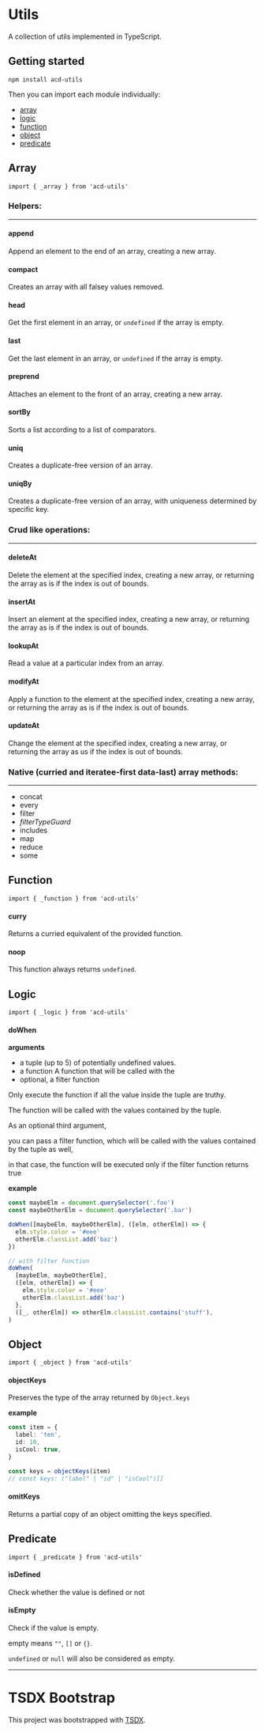 # Utils

A collection of utils implemented in TypeScript.

## Getting started

```
npm install acd-utils
```

Then you can import each module individually:
- [array](#Array)
- [logic](#Logic)
- [function](#Function)
- [object](#Object)
- [predicate](#Predicate)


## Array

`import { _array } from 'acd-utils'`

### Helpers:

---

#### append

Append an element to the end of an array, creating a new array.

#### compact

Creates an array with all falsey values removed.

#### head

Get the first element in an array, or `undefined` if the array is empty.

#### last

Get the last element in an array, or `undefined` if the array is empty.

#### preprend

Attaches an element to the front of an array, creating a new array.

#### sortBy

Sorts a list according to a list of comparators.

#### uniq

Creates a duplicate-free version of an array.

#### uniqBy

Creates a duplicate-free version of an array, with uniqueness determined by specific key.

### Crud like operations:

---

#### deleteAt

Delete the element at the specified index, creating a new array, or returning the array as is if the index is out of bounds.

#### insertAt

Insert an element at the specified index, creating a new array, or returning the array as is if the index is out of bounds.

#### lookupAt

Read a value at a particular index from an array.

#### modifyAt

Apply a function to the element at the specified index, creating a new array, or returning the array as is if the index is out of bounds.

#### updateAt

Change the element at the specified index, creating a new array, or returning the array as us if the index is out of bounds.

### Native (curried and iteratee-first data-last) array methods:

---

- concat
- every
- filter
- _filterTypeGuard_
- includes
- map
- reduce
- some

## Function

`import { _function } from 'acd-utils'`

#### curry

Returns a curried equivalent of the provided function.

#### noop

This function always returns `undefined`.

## Logic

`import { _logic } from 'acd-utils'`

#### doWhen

**arguments**

- a tuple (up to 5) of potentially undefined values.
- a function A function that will be called with the
- optional, a filter function

Only execute the function if all the value inside the tuple are truthy.

The function will be called with the values contained by the tuple.

As an optional third argument,

you can pass a filter function, which will be called with the values contained by the tuple as well,

in that case, the function will be executed only if the filter function returns true

**example**

```typescript
const maybeElm = document.querySelector('.foo')
const maybeOtherElm = document.querySelector('.bar')

doWhen([maybeElm, maybeOtherElm], ([elm, otherElm]) => {
  elm.style.color = '#eee'
  otherElm.classList.add('baz')
})

// with filter function
doWhen(
  [maybeElm, maybeOtherElm],
  ([elm, otherElm]) => {
    elm.style.color = '#eee'
    otherElm.classList.add('baz')
  },
  ([_, otherElm]) => otherElm.classList.contains('stuff'),
)
```

## Object

`import { _object } from 'acd-utils'`

#### objectKeys

Preserves the type of the array returned by `Object.keys`

**example**

```typescript
const item = {
  label: 'ten',
  id: 10,
  isCool: true,
}

const keys = objectKeys(item)
// const keys: ("label" | "id" | "isCool")[]
```

#### omitKeys

Returns a partial copy of an object omitting the keys specified.

## Predicate

`import { _predicate } from 'acd-utils'`

#### isDefined

Check whether the value is defined or not

#### isEmpty

Check if the value is empty.

empty means `""`, `[]` or `{}`.

`undefined` or `null` will also be considered as empty.

---

# TSDX Bootstrap

This project was bootstrapped with [TSDX](https://github.com/jaredpalmer/tsdx).
